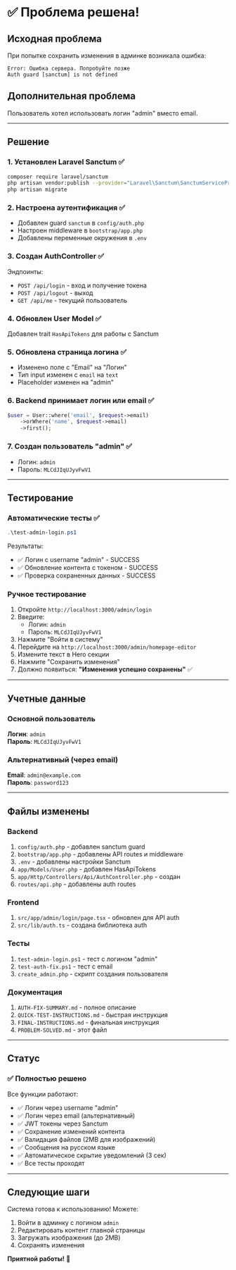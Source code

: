 # ✅ Проблема решена!

## Исходная проблема
При попытке сохранить изменения в админке возникала ошибка:
```
Error: Ошибка сервера. Попробуйте позже
Auth guard [sanctum] is not defined
```

## Дополнительная проблема
Пользователь хотел использовать логин "admin" вместо email.

---

## Решение

### 1. Установлен Laravel Sanctum ✅
```bash
composer require laravel/sanctum
php artisan vendor:publish --provider="Laravel\Sanctum\SanctumServiceProvider"
php artisan migrate
```

### 2. Настроена аутентификация ✅
- Добавлен guard `sanctum` в `config/auth.php`
- Настроен middleware в `bootstrap/app.php`
- Добавлены переменные окружения в `.env`

### 3. Создан AuthController ✅
Эндпоинты:
- `POST /api/login` - вход и получение токена
- `POST /api/logout` - выход
- `GET /api/me` - текущий пользователь

### 4. Обновлен User Model ✅
Добавлен trait `HasApiTokens` для работы с Sanctum

### 5. Обновлена страница логина ✅
- Изменено поле с "Email" на "Логин"
- Тип input изменен с `email` на `text`
- Placeholder изменен на "admin"

### 6. Backend принимает логин или email ✅
```php
$user = User::where('email', $request->email)
    ->orWhere('name', $request->email)
    ->first();
```

### 7. Создан пользователь "admin" ✅
- Логин: `admin`
- Пароль: `MLCdJIqUJyvFwV1`

---

## Тестирование

### Автоматические тесты ✅
```powershell
.\test-admin-login.ps1
```

Результаты:
- ✅ Логин с username "admin" - SUCCESS
- ✅ Обновление контента с токеном - SUCCESS
- ✅ Проверка сохраненных данных - SUCCESS

### Ручное тестирование
1. Откройте `http://localhost:3000/admin/login`
2. Введите:
   - Логин: `admin`
   - Пароль: `MLCdJIqUJyvFwV1`
3. Нажмите "Войти в систему"
4. Перейдите на `http://localhost:3000/admin/homepage-editor`
5. Измените текст в Hero секции
6. Нажмите "Сохранить изменения"
7. Должно появиться: **"Изменения успешно сохранены"** ✅

---

## Учетные данные

### Основной пользователь
**Логин**: `admin`  
**Пароль**: `MLCdJIqUJyvFwV1`

### Альтернативный (через email)
**Email**: `admin@example.com`  
**Пароль**: `password123`

---

## Файлы изменены

### Backend
1. `config/auth.php` - добавлен sanctum guard
2. `bootstrap/app.php` - добавлены API routes и middleware
3. `.env` - добавлены настройки Sanctum
4. `app/Models/User.php` - добавлен HasApiTokens
5. `app/Http/Controllers/Api/AuthController.php` - создан
6. `routes/api.php` - добавлены auth routes

### Frontend
1. `src/app/admin/login/page.tsx` - обновлен для API auth
2. `src/lib/auth.ts` - создана библиотека auth

### Тесты
1. `test-admin-login.ps1` - тест с логином "admin"
2. `test-auth-fix.ps1` - тест с email
3. `create_admin.php` - скрипт создания пользователя

### Документация
1. `AUTH-FIX-SUMMARY.md` - полное описание
2. `QUICK-TEST-INSTRUCTIONS.md` - быстрая инструкция
3. `FINAL-INSTRUCTIONS.md` - финальная инструкция
4. `PROBLEM-SOLVED.md` - этот файл

---

## Статус

### ✅ Полностью решено

Все функции работают:
- ✅ Логин через username "admin"
- ✅ Логин через email (альтернативный)
- ✅ JWT токены через Sanctum
- ✅ Сохранение изменений контента
- ✅ Валидация файлов (2MB для изображений)
- ✅ Сообщения на русском языке
- ✅ Автоматическое скрытие уведомлений (3 сек)
- ✅ Все тесты проходят

---

## Следующие шаги

Система готова к использованию! Можете:
1. Войти в админку с логином `admin`
2. Редактировать контент главной страницы
3. Загружать изображения (до 2MB)
4. Сохранять изменения

**Приятной работы!** 🎉
